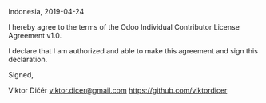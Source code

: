 Indonesia, 2019-04-24

I hereby agree to the terms of the Odoo Individual Contributor License
Agreement v1.0.

I declare that I am authorized and able to make this agreement and sign this
declaration.

Signed,

Viktor Dičér viktor.dicer@gmail.com https://github.com/viktordicer